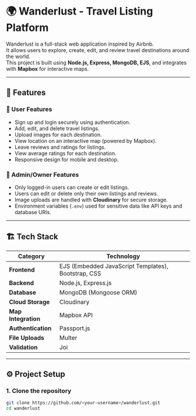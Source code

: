 # 🌍 Wanderlust - Travel Listing Platform

Wanderlust is a full-stack web application inspired by Airbnb.  
It allows users to explore, create, edit, and review travel destinations around the world.  
This project is built using **Node.js, Express, MongoDB, EJS**, and integrates with **Mapbox** for interactive maps.

---

## 🚀 Features

### 🧭 User Features
- Sign up and login securely using authentication.
- Add, edit, and delete travel listings.
- Upload images for each destination.
- View location on an interactive map (powered by Mapbox).
- Leave reviews and ratings for listings.
- View average ratings for each destination.
- Responsive design for mobile and desktop.

### 🔐 Admin/Owner Features
- Only logged-in users can create or edit listings.
- Users can edit or delete only their own listings and reviews.
- Image uploads are handled with **Cloudinary** for secure storage.
- Environment variables (`.env`) used for sensitive data like API keys and database URIs.

---

## 🏗️ Tech Stack

| Category | Technology |
|-----------|-------------|
| **Frontend** | EJS (Embedded JavaScript Templates), Bootstrap, CSS |
| **Backend** | Node.js, Express.js |
| **Database** | MongoDB (Mongoose ORM) |
| **Cloud Storage** | Cloudinary |
| **Map Integration** | Mapbox API |
| **Authentication** | Passport.js |
| **File Uploads** | Multer |
| **Validation** | Joi |

---

## ⚙️ Project Setup

### 1. Clone the repository
```bash
git clone https://github.com/<your-username>/wanderlust.git
cd wanderlust

